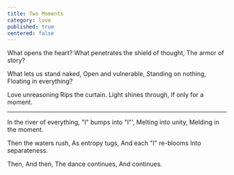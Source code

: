 ```yaml
---
title: Two Moments
category: love
published: true
centered: false
---
```


What opens the heart?
What penetrates the shield of thought,
The armor of story?

What lets us stand naked,
Open and vulnerable,
Standing on nothing,
Floating in everything?

Love unreasoning 
Rips the curtain.
Light shines through, 
If only for a moment.

---

In the river of everything,
"I" bumps into "I"',
Melting into unity,
Melding in the moment.

Then the waters rush,
As entropy tugs,
And each "I" re-blooms
Into separateness.

Then, 
And then,
The dance continues,
And continues.
